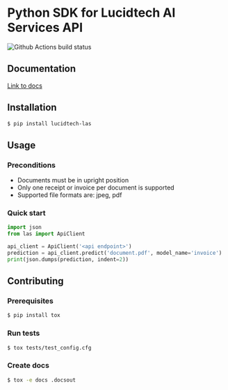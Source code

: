 # Python SDK for Lucidtech AI Services API

![Github Actions build status](https://github.com/LucidtechAI/las-sdk-python/workflows/las-sdk-python/badge.svg)

## Documentation

[Link to docs](https://docs.lucidtech.ai/python/v1/index.html)

## Installation

```bash
$ pip install lucidtech-las
```

## Usage

### Preconditions

- Documents must be in upright position
- Only one receipt or invoice per document is supported
- Supported file formats are: jpeg, pdf

### Quick start

```python
import json
from las import ApiClient

api_client = ApiClient('<api endpoint>')
prediction = api_client.predict('document.pdf', model_name='invoice')
print(json.dumps(prediction, indent=2))
```

## Contributing

### Prerequisites

```bash
$ pip install tox
```

### Run tests

```bash
$ tox tests/test_config.cfg
```

### Create docs

```bash
$ tox -e docs .docsout
```
